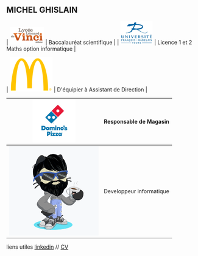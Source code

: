 ## MICHEL GHISLAIN 

| ![Image](lycée.png) | Baccalauréat scientifique |
| ![Image](univ.png) | Licence 1 et 2 Maths option informatique |


| ![Image](mc.png) | D'équipier à Assistant de Direction |

|![Image](dom.png) | Responsable de Magasin |
|----------------- | ------------------------ |
|![Image](cat.png) | Developpeur informatique |






liens utiles [linkedin](https://www.linkedin.com/in/ghislain-michel-31b024153/) // [CV](CV_Ghislain_Michel_M2i.docx)



 
 
